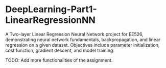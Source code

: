 # DeepLearning-Part1-LinearRegressionNN
A Two-layer Linear Regression Neural Network project for EE526, demonstrating neural network fundamentals, backpropagation, and linear regression on a given dataset. Objectives include parameter initialization, cost function, gradient descent, and model training.

TODO: Add more functionalities of the assignment.
